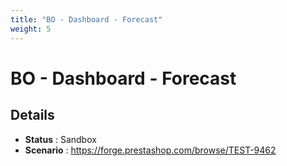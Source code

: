 ```yaml
---
title: "BO - Dashboard - Forecast"
weight: 5
---
```


# BO - Dashboard - Forecast
## Details
* **Status** : Sandbox
* **Scenario** : https://forge.prestashop.com/browse/TEST-9462

